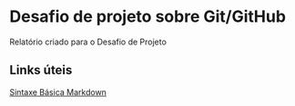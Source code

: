 # Desafio de projeto sobre Git/GitHub
Relatório criado para o Desafio de Projeto
## Links úteis
[Sintaxe Básica Markdown](https://www.markdownguide.org/basic-syntax/)
